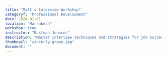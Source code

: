 ```yaml
---
title: "Matt's Interview Workshop"
categoryf: "Professional Development"
date: 2024-01-01
location: "Marrakech"
workshop: true
instructor: "Eastman Johnson"
description: "Master interview techniques and strategies for job success."
thumbnail: "sincerly-green.jpg"
document: ""
---
```

